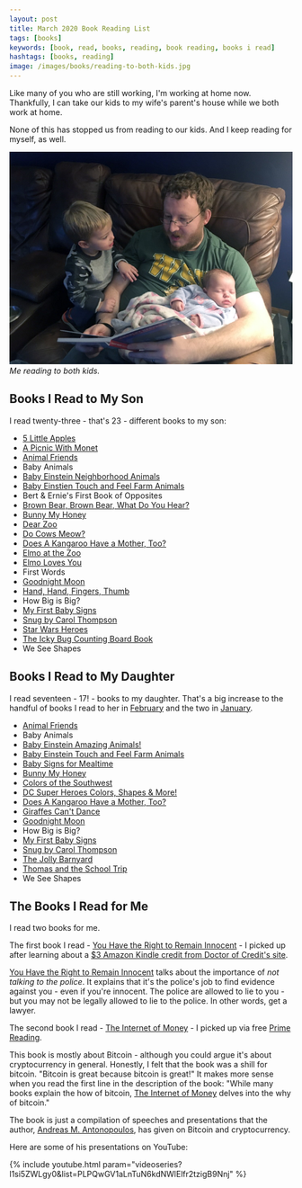 ```yaml
---
layout: post
title: March 2020 Book Reading List
tags: [books]
keywords: [book, read, books, reading, book reading, books i read]
hashtags: [books, reading]
image: /images/books/reading-to-both-kids.jpg
---
```


Like many of you who are still working, I'm working at home now. Thankfully, I can take our kids to my wife's parent's house while we both work at home.

None of this has stopped us from reading to our kids. And I keep reading for myself, as well.

![Me reading to both kids.](/images/books/reading-to-both-kids.jpg)
*Me reading to both kids.*

## Books I Read to My Son

I read twenty-three - that's 23 - different books to my son:

* [5 Little Apples](https://www.abebooks.com/products/isbn/9789888240661/30059437497)
* [A Picnic With Monet](https://www.abebooks.com/products/isbn/9780811840460/30379272981)
* [Animal Friends](https://www.abebooks.com/products/isbn/9780764165559/30181782660)
* Baby Animals
* [Baby Einstein Neighborhood Animals](https://www.abebooks.com/products/isbn/9780786808069/30354319767)
* [Baby Einstien Touch and Feel Farm Animals](https://www.abebooks.com/products/isbn/9781423109815/30431424807)
* Bert & Ernie's First Book of Opposites
* [Brown Bear, Brown Bear, What Do You Hear?](https://www.abebooks.com/products/isbn/9780805047905/30535537062)
* [Bunny My Honey](https://www.abebooks.com/products/isbn/9780763632175/30254397246)
* [Dear Zoo](https://www.abebooks.com/products/isbn/9780850918953/30492406595)
* [Do Cows Meow?](https://www.abebooks.com/products/isbn/9781402789564/30596481078)
* [Does A Kangaroo Have a Mother, Too?](https://www.abebooks.com/products/isbn/9781417702688/30171489955)
* [Elmo at the Zoo](https://www.abebooks.com/products/isbn/9780794424770/30516834694)
* [Elmo Loves You](https://www.abebooks.com/9780385372831/Elmo-Loves-Sesame-Street-Little-0385372833)
* First Words
* [Goodnight Moon](https://www.abebooks.com/products/isbn/9780064430173/30493298020)
* [Hand, Hand, Fingers, Thumb](https://www.abebooks.com/products/isbn/9780679890485/30566794388)
* How Big is Big?
* [My First Baby Signs](https://www.abebooks.com/products/isbn/9780060090746/30370330822)
* [Snug by Carol Thompson](https://www.abebooks.com/products/isbn/9781846435140/30470781340)
* [Star Wars Heroes](https://www.abebooks.com/products/isbn/9780545169691/30509623377)
* [The Icky Bug Counting Board Book](https://www.abebooks.com/products/isbn/9781570916243/30331840262)
* We See Shapes

## Books I Read to My Daughter

I read seventeen - 17! - books to my daughter. That's a big increase to the handful of books I read to her in [February](https://www.joehxblog.com/february-2020-book-reading-list/) and the two in [January](https://www.joehxblog.com/january-2020-book-reading-list/).

* [Animal Friends](https://www.abebooks.com/products/isbn/9780764165559/30181782660)
* Baby Animals
* [Baby Einstein Amazing Animals!](https://www.abebooks.com/products/isbn/9781450830812/14441143880)
* [Baby Einstein Touch and Feel Farm Animals](https://www.abebooks.com/products/isbn/9781423109815/30431424807)
* [Baby Signs for Mealtime](https://www.abebooks.com/products/isbn/9780060090739/30488288290)
* [Bunny My Honey](https://www.abebooks.com/products/isbn/9780763632175/30254397246)
* [Colors of the Southwest](https://www.abebooks.com/products/isbn/9781947458512/30598965732)
* [DC Super Heroes Colors, Shapes & More!](https://www.abebooks.com/products/isbn/9781935703730)
* [Does A Kangaroo Have a Mother, Too?](https://www.abebooks.com/products/isbn/9781417702688/30171489955)
* [Giraffes Can't Dance](https://www.abebooks.com/products/isbn/9780545639965/30575920950)
* [Goodnight Moon](https://www.abebooks.com/products/isbn/9780064430173/30493298020)
* How Big is Big?
* [My First Baby Signs](https://www.abebooks.com/products/isbn/9780060090746/30370330822)
* [Snug by Carol Thompson](https://www.abebooks.com/products/isbn/9781846435140/30470781340)
* [The Jolly Barnyard](https://www.abebooks.com/products/isbn/9780307203182/30596573357)
* [Thomas and the School Trip](https://www.abebooks.com/products/isbn/9780679843658/30510576131)
* We See Shapes

## The Books I Read for Me

I read two books for me.

The first book I read - [You Have the Right to Remain Innocent](https://www.amazon.com/gp/product/B01DAD218W/?tag=hendrixjoseph-20) - I picked up after learning about a [$3 Amazon Kindle credit from Doctor of Credit's site](https://www.doctorofcredit.com/amazon-kindle-3-credit-towards-select-titles/).

[You Have the Right to Remain Innocent](https://www.amazon.com/gp/product/B01DAD218W/?tag=hendrixjoseph-20) talks about the importance of *not talking to the police*. It explains that it's the police's job to find evidence against you - even if you're innocent. The police are allowed to lie to you - but you may not be legally allowed to lie to the police. In other words, get a lawyer.

The second book I read - [The Internet of Money](https://www.amazon.com/gp/product/B01L9WM0H8/?tag=hendrixjoseph-20) - I picked up via free [Prime Reading](https://www.amazon.com/kindle-dbs/fd/nonprime-pr/?tag=hendrixjoseph-20).

This book is mostly about Bitcoin - although you could argue it's about cryptocurrency in general. Honestly, I felt that the book was a shill for bitcoin. "Bitcoin is great because bitcoin is great!" It makes more sense when you read the first line in the description of the book: "While many books explain the how of bitcoin, [The Internet of Money](https://www.amazon.com/gp/product/B01L9WM0H8/?tag=hendrixjoseph-20) delves into the why of bitcoin."

The book is just a compilation of speeches and presentations that the author, [Andreas M. Antonopoulos](https://www.amazon.com/Andreas-M-Antonopoulos/e/B00MVAG8Z8/?tag=hendrixjoseph-20), has given on Bitcoin and cryptocurrency.

Here are some of his presentations on YouTube:

{% include youtube.html param="videoseries?l1si5ZWLgy0&list=PLPQwGV1aLnTuN6kdNWlElfr2tzigB9Nnj" %}
